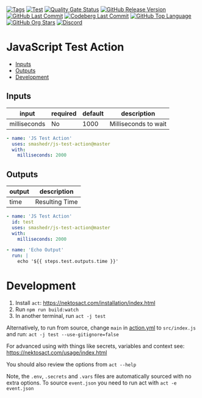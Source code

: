 [![Tags](https://img.shields.io/github/actions/workflow/status/smashedr/js-test-action/tags.yaml?logo=github&logoColor=white&label=tags)](https://github.com/smashedr/js-test-action/actions/workflows/tags.yaml)
[![Test](https://img.shields.io/github/actions/workflow/status/smashedr/js-test-action/test.yaml?logo=github&logoColor=white&label=test)](https://github.com/smashedr/js-test-action/actions/workflows/test.yaml)
[![Quality Gate Status](https://sonarcloud.io/api/project_badges/measure?project=smashedr_js-test-action&metric=alert_status)](https://sonarcloud.io/summary/new_code?id=smashedr_js-test-action)
[![GitHub Release Version](https://img.shields.io/github/v/release/smashedr/js-test-action?logo=github)](https://github.com/smashedr/js-test-action/releases/latest)
[![GitHub Last Commit](https://img.shields.io/github/last-commit/smashedr/js-test-action?logo=github&logoColor=white&label=updated)](https://github.com/smashedr/js-test-action/graphs/commit-activity)
[![Codeberg Last Commit](https://img.shields.io/gitea/last-commit/shaner/js-test-action/master?gitea_url=https%3A%2F%2Fcodeberg.org%2F&logo=codeberg&logoColor=white&label=updated)](https://codeberg.org/shaner/js-test-action)
[![GitHub Top Language](https://img.shields.io/github/languages/top/smashedr/js-test-action?logo=htmx&logoColor=white)](https://github.com/smashedr/js-test-action)
[![GitHub Org Stars](https://img.shields.io/github/stars/cssnr?style=flat&logo=github&logoColor=white)](https://cssnr.github.io/)
[![Discord](https://img.shields.io/discord/899171661457293343?logo=discord&logoColor=white&label=discord&color=7289da)](https://discord.gg/wXy6m2X8wY)

# JavaScript Test Action

- [Inputs](#Inputs)
- [Outputs](#Outputs)
- [Development](#Development)

## Inputs

| input        | required | default | description          |
| ------------ | -------- | ------- | -------------------- |
| milliseconds | No       | 1000    | Milliseconds to wait |

```yaml
- name: 'JS Test Action'
  uses: smashedr/js-test-action@master
  with:
    milliseconds: 2000
```

## Outputs

| output | description    |
| ------ | -------------- |
| time   | Resulting Time |

```yaml
- name: 'JS Test Action'
  id: test
  uses: smashedr/js-test-action@master
  with:
    milliseconds: 2000

- name: 'Echo Output'
  run: |
    echo '${{ steps.test.outputs.time }}'
```

# Development

1. Install `act`: https://nektosact.com/installation/index.html
2. Run `npm run build:watch`
3. In another terminal, run `act -j test`

Alternatively, to run from source, change `main` in [action.yml](action.yml) to `src/index.js` and
run: `act -j test --use-gitignore=false`

For advanced using with things like secrets, variables and context see: https://nektosact.com/usage/index.html

You should also review the options from `act --help`

Note, the `.env`, `.secrets` and `.vars` files are automatically sourced with no extra options.
To source `event.json` you need to run act with `act -e event.json`
